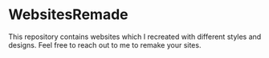 # WebsitesRemade

This repository contains websites which I recreated with different styles and designs. Feel free to reach out to me to remake your sites.
